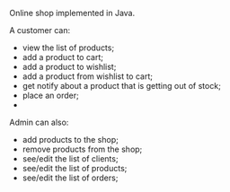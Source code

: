 Online shop implemented in Java.

A customer can:
- view the list of products;
- add a product to  cart;
- add a product to wishlist;
- add a product from wishlist to cart;
- get notify about a product that is getting out of stock;
- place an order;
- 
Admin can also:
- add products to the shop;
- remove products from the shop;
- see/edit the list of clients;
- see/edit the list of products;
- see/edit the list of orders;